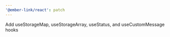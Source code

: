 ```yaml
---
'@ember-link/react': patch
---
```


Add useStorageMap, useStorageArray, useStatus, and useCustomMessage hooks
